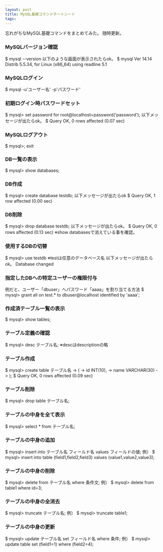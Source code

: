 ```yaml
---
layout: post
title: MySQL基礎コマンドチートシート
tags: 
---
```

忘れがちなMySQL基礎コマンドをまとめてみた。
随時更新。
  
<!-- more -->
  
### MySQLバージョン確認
$ mysql --version
以下のような画面が表示されたらok。
$ mysql  Ver 14.14 Distrib 5.5.34, for Linux (x86_64) using readline 5.1

### MySQLログイン
>
$ mysql -u'ユーザー名' -p'パスワード'

### 初期ログイン時パスワードセット
>
$ mysql> set password for root@localhost=password('password');
以下メッセージが出たらok。
$ Query OK, 0 rows affected (0.07 sec)

### MySQLログアウト
>
$ mysql>; exit

### DB一覧の表示
$ mysql&gt; show databases;

### DB作成
$ mysql&gt; create database testdb;
以下メッセージが出たらok
$ Query OK, 1 row affected (0.00 sec)

### DB削除
$ mysql&gt; drop database testdb;
以下メッセージが出たらok。
$ Query OK, 0 rows affected (0.13 sec)
※show databasesで消えている事を確認。

### 使用するDBの切替
$ mysql&gt; use testdb
※testは任意のデータベース名
以下メッセージが出たらok。
Database changed

### 指定したDBへの特定ユーザーの権限付与
   例だと、ユーザー「dbuser」へパスワード「aaaa」を割り当てる方法
$ mysql&gt; grant all on test.* to dbuser@localhost identified by 'aaaa';

### 作成済テーブル一覧の表示
$ mysql&gt; show tables;

### テーブル定義の確認
$ mysql&gt; desc テーブル名;
※descはdescriptionの略

### テーブル作成
$ mysql&gt; create table テーブル名
    -&gt; (
    -&gt; id INT(10),
    -&gt; name VARCHAR(30)
    -&gt; );
$ Query OK, 0 rows affected (0.09 sec)

### テーブル削除
$ mysql&gt; drop table テーブル名;

### テーブルの中身を全て表示
$ mysql&gt; select * from テーブル名;

### テーブルの中身の追加
$ mysql&gt; insert into テーブル名 フィールド名 values フィールドの値;
例）
$ mysql&gt; insert into table (field1,field2,field3) values (value1,value2,value3);

### テーブルの中身の削除
$ mysql&gt; delete from テーブル名 where 条件文;
例）
$ mysql&gt; delete from table1 where id=3;

### テーブルの中身の全消去
$ mysql&gt; truncate テーブル名;
例）
$ mysql&gt; truncate table1;

### テーブルの中身の更新
$ mysql&gt; update テーブル名 set フィールド名 where 条件;
例）
$ mysql&gt; update table set (field1=1) where (field2=4);
